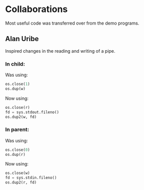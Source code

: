 # Collaborations

Most useful code was transferred over from the demo programs.

## Alan Uribe
Inspired changes in the reading and writing of a pipe.
### In child:
Was using:
```python
os.close(1)
os.dup(w)
```
Now using:
```python
os.close(r)
fd = sys.stdout.fileno()
os.dup2(w, fd)
```
### In parent:
Was using:
```python
os.close(0)
os.dup(r)
```
Now using:
```python
os.close(w)
fd = sys.stdin.fileno()
os.dup2(r, fd)
```

